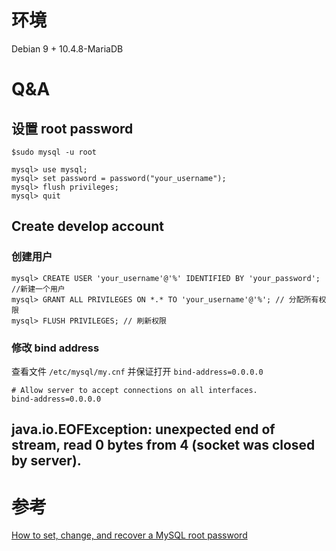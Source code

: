 # 环境
Debian 9 + 10.4.8-MariaDB

# Q&A
## 设置 root password

```shell script
$sudo mysql -u root

mysql> use mysql;
​mysql> set password = password("your_username"); 
​mysql> flush privileges;
​mysql> quit
```

## Create develop account

### 创建用户
```shell script
mysql> CREATE USER 'your_username'@'%' IDENTIFIED BY 'your_password'; //新建一个用户
mysql> GRANT ALL PRIVILEGES ON *.* TO 'your_username'@'%'; // 分配所有权限
mysql> FLUSH PRIVILEGES; // 刷新权限
```

### 修改 bind address 

查看文件 `/etc/mysql/my.cnf` 并保证打开 `bind-address=0.0.0.0`

```shell script
# Allow server to accept connections on all interfaces.
bind-address=0.0.0.0
```

## java.io.EOFException: unexpected end of stream, read 0 bytes from 4 (socket was closed by server).


# 参考 
[How to set, change, and recover a MySQL root password](https://www.techrepublic.com/article/how-to-set-change-and-recover-a-mysql-root-password/)
